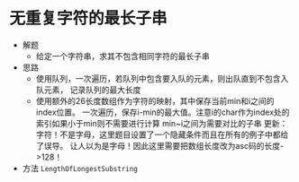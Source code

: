 # 无重复字符的最长子串
- 解题
    - 给定一个字符串，求其不包含相同字符的最长子串
- 思路
    - 使用队列，一次遍历，若队列中包含要入队的元素，则出队直到不包含入队元素，
    记录队列的最大长度
    - 使用额外的26长度数组作为字符的映射，其中保存当前min和i之间的index位置。
    一次遍历，保存i-min的最大值。注意i的char作为index处的索引如果小于min则不需要进行计算
    min~i之间为需要对比的子串
    更新：字符！不是字母，这里题目设置了一个隐藏条件而且在所有的例子中都给了误导。
    让人以为是字母！因此这里需要把数组长度改为asc码的长度->128！
- 方法
```LengthOfLongestSubstring```